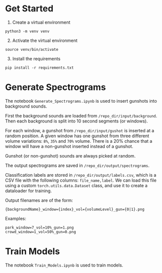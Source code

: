 # Get Started
1. Create a virtual environment

`python3 -m venv venv`

2. Activate the virtual environment

`source venv/bin/activate`

3. Install the requirements

`pip install -r requirements.txt`

# Generate Spectrograms
The notebook `Generate_Spectrograms.ipynb` is used to insert gunshots into background sounds.

First the background sounds are loaded from `/repo_dir/input/background`. Then each background is split into 10 second segments (or windows).

For each window, a gunshot from `/repo_dir/input/gushot` is inserted at a random position. A given window has one gunshot from three different volume variations: `8%`, `35%` and `70%` volume. There is a 20% chance that a window will have a non-gunshot inserted instead of a gunshot.

Gunshot (or non-gunshot) sounds are always picked at random.

The output spectrograms are saved in `/repo_dir/output/spectrograms`.

Classification labels are stored in `/repo_dir/output/labels.csv`, which is a CSV file with the following columns: 
`file_name,label`.
We can load this file using a custom `torch.utils.data.Dataset` class, and use it to create a dataloader for training.

Output filenames are of the form: 

`{backgroundName}_window={index}_vol={volumeLevel}_gun={0|1}.png`

Examples:

```
park_window=7_vol=10%_gun=1.png
crowd_window=1_vol=50%_gun=0.png
```

# Train Models
The notebook `Train_Models.ipynb` is used to train models.